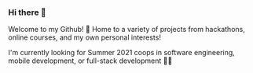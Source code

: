 ### Hi there 👋 

Welcome to my Github! 🤖   Home to a variety of projects from hackathons, online courses, and my own personal interests!

I'm currently looking for Summer 2021 coops in software engineering, mobile development, or full-stack development 👩‍💻
  
<!--
**juliabturner/juliabturner** is a ✨ _special_ ✨ repository because its `README.md` (this file) appears on your GitHub profile.

## I'm currently working on:
  - A C++ Match-Three Game
  
## I'm currently learning about:
  - C++ Game Development 💬
  - React.js ⚛

- 🔭 I’m currently working on ...
- 🌱 I’m currently learning ...
- 👯 I’m looking to collaborate on ...
- 🤔 I’m looking for help with ...
- 💬 Ask me about ...
- 📫 How to reach me: ...
- 😄 Pronouns: ...
- ⚡ Fun fact: ...
-->

